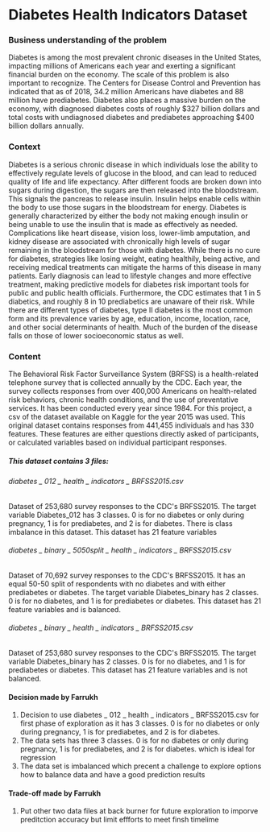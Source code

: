 # Diabetes Health Indicators Dataset


### Business understanding of the problem

Diabetes is among the most prevalent chronic diseases in the United States, impacting millions of Americans each year and exerting a significant financial burden on the economy. The scale of this problem is also important to recognize. The Centers for Disease Control and Prevention has indicated that as of 2018, 34.2 million Americans have diabetes and 88 million have prediabetes. Diabetes also places a massive burden on the economy, with diagnosed diabetes costs of roughly $327 billion dollars and total costs with undiagnosed diabetes and prediabetes approaching $400 billion dollars annually.

### Context

Diabetes is a serious chronic disease in which individuals lose the ability to effectively regulate levels of glucose in the blood, and can lead to reduced quality of life and life expectancy. After different foods are broken down into sugars during digestion, the sugars are then released into the bloodstream. This signals the pancreas to release insulin. Insulin helps enable cells within the body to use those sugars in the bloodstream for energy. Diabetes is generally characterized by either the body not making enough insulin or being unable to use the insulin that is made as effectively as needed. Complications like heart disease, vision loss, lower-limb amputation, and kidney disease are associated with chronically high levels of sugar remaining in the bloodstream for those with diabetes. While there is no cure for diabetes, strategies like losing weight, eating healthily, being active, and receiving medical treatments can mitigate the harms of this disease in many patients. Early diagnosis can lead to lifestyle changes and more effective treatment, making predictive models for diabetes risk important tools for public and public health officials. Furthermore, the CDC estimates that 1 in 5 diabetics, and roughly 8 in 10 prediabetics are unaware of their risk. While there are different types of diabetes, type II diabetes is the most common form and its prevalence varies by age, education, income, location, race, and other social determinants of health. Much of the burden of the disease falls on those of lower socioeconomic status as well.

### Content

The Behavioral Risk Factor Surveillance System (BRFSS) is a health-related telephone survey that is collected annually by the CDC. Each year, the survey collects responses from over 400,000 Americans on health-related risk behaviors, chronic health conditions, and the use of preventative services. It has been conducted every year since 1984. For this project, a csv of the dataset available on Kaggle for the year 2015 was used. This original dataset contains responses from 441,455 individuals and has 330 features. These features are either questions directly asked of participants, or calculated variables based on individual participant responses.

##### This dataset contains 3 files:

###### diabetes _ 012 _ health _ indicators _ BRFSS2015.csv 
Dataset of 253,680 survey responses to the CDC's BRFSS2015. The target variable Diabetes_012 has 3 classes. 0 is for no diabetes or only during pregnancy, 1 is for prediabetes, and 2 is for diabetes. There is class imbalance in this dataset. This dataset has 21 feature variables

###### diabetes _ binary _ 5050split _ health _ indicators _ BRFSS2015.csv
Dataset of 70,692 survey responses to the CDC's BRFSS2015. It has an equal 50-50 split of respondents with no diabetes and with either prediabetes or diabetes. The target variable Diabetes_binary has 2 classes. 0 is for no diabetes, and 1 is for prediabetes or diabetes. This dataset has 21 feature variables and is balanced.

###### diabetes _ binary _ health _ indicators _ BRFSS2015.csv
Dataset of 253,680 survey responses to the CDC's BRFSS2015. The target variable Diabetes_binary has 2 classes. 0 is for no diabetes, and 1 is for prediabetes or diabetes. This dataset has 21 feature variables and is not balanced.

#### Decision made by Farrukh
 
1) Decision to use diabetes _ 012 _ health _ indicators _ BRFSS2015.csv for first phase of exploration as it has 3 classes. 0 is for no diabetes or only during pregnancy, 1 is for prediabetes, and 2 is for diabetes.
2) The data sets has three 3 classes. 0 is for no diabetes or only during pregnancy, 1 is for prediabetes, and 2 is for diabetes. which is ideal for regression
3) The data set is imbalanced which precent a challenge to explore options how to balance data and have a good prediction results 

#### Trade-off made by Farrukh

 1) Put other two data files at back burner for future exploration to imporve preditction accuracy but limit effforts to meet finsh timelime



